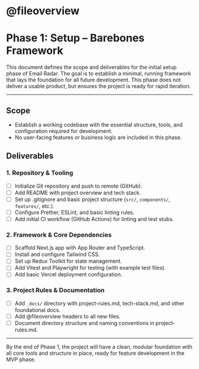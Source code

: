 # @fileoverview
# Phase 1: Setup – Barebones Framework

This document defines the scope and deliverables for the initial setup phase of Email Radar. The goal is to establish a minimal, running framework that lays the foundation for all future development. This phase does not deliver a usable product, but ensures the project is ready for rapid iteration.

---

## Scope
- Establish a working codebase with the essential structure, tools, and configuration required for development.
- No user-facing features or business logic are included in this phase.

## Deliverables

### 1. Repository & Tooling
- [ ] Initialize Git repository and push to remote (GitHub).
- [ ] Add README with project overview and tech stack.
- [ ] Set up .gitignore and basic project structure (`src/`, `components/`, `features/`, etc.).
- [ ] Configure Prettier, ESLint, and basic linting rules.
- [ ] Add initial CI workflow (GitHub Actions) for linting and test stubs.

### 2. Framework & Core Dependencies
- [ ] Scaffold Next.js app with App Router and TypeScript.
- [ ] Install and configure Tailwind CSS.
- [ ] Set up Redux Toolkit for state management.
- [ ] Add Vitest and Playwright for testing (with example test files).
- [ ] Add basic Vercel deployment configuration.

### 3. Project Rules & Documentation
- [ ] Add `_docs/` directory with project-rules.md, tech-stack.md, and other foundational docs.
- [ ] Add @fileoverview headers to all new files.
- [ ] Document directory structure and naming conventions in project-rules.md.

---

By the end of Phase 1, the project will have a clean, modular foundation with all core tools and structure in place, ready for feature development in the MVP phase. 